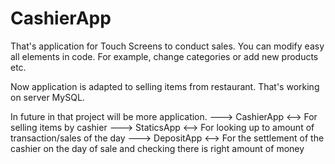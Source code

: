 # CashierApp
That's application for Touch Screens to conduct sales.
You can modify easy all elements in code. For example, change categories or add new products etc.

Now application is adapted to selling items from restaurant. 
That's working on server MySQL. 










In future in that project will be more application. 
---> CashierApp <--> For selling items by cashier
---> StaticsApp <--> For looking up to amount of transaction/sales of the day
---> DepositApp <--> For the settlement of the cashier on the day of sale and checking there is right amount of money
